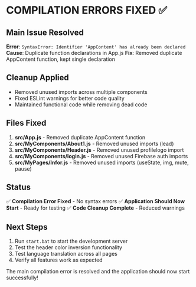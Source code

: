 # COMPILATION ERRORS FIXED ✅

## Main Issue Resolved
**Error**: `SyntaxError: Identifier 'AppContent' has already been declared`
**Cause**: Duplicate function declarations in App.js
**Fix**: Removed duplicate AppContent function, kept single declaration

## Cleanup Applied
- Removed unused imports across multiple components
- Fixed ESLint warnings for better code quality
- Maintained functional code while removing dead code

## Files Fixed
1. **src/App.js** - Removed duplicate AppContent function
2. **src/MyComponents/About1.js** - Removed unused imports (lead)
3. **src/MyComponents/Header.js** - Removed unused profilelogo import
4. **src/MyComponents/login.js** - Removed unused Firebase auth imports
5. **src/MyPages/Infor.js** - Removed unused imports (useState, img, mute, pause)

## Status
✅ **Compilation Error Fixed** - No syntax errors
✅ **Application Should Now Start** - Ready for testing
✅ **Code Cleanup Complete** - Reduced warnings

## Next Steps
1. Run `start.bat` to start the development server
2. Test the header color inversion functionality
3. Test language translation across all pages
4. Verify all features work as expected

The main compilation error is resolved and the application should now start successfully!
